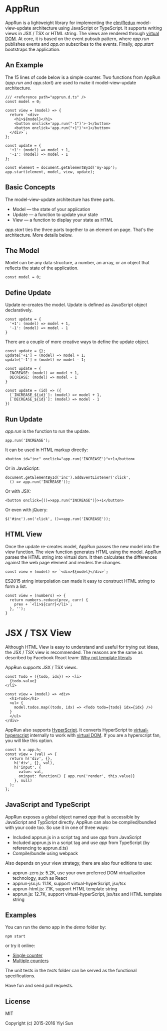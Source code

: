 # AppRun

AppRun is a lightweight library for implementing the [elm](http://elm-lang.org/)/[Redux](http://redux.js.org/)
model-view-update architecture using JavaScript or TypeScript.
It supports writing views in JSX / TSX or HTML string. The views
are rendered through [virtual DOM](https://github.com/Matt-Esch/virtual-dom).
At core, it is based on the event pubsub pattern, where _app.run_ publishes events and _app.on_ subscribes to the events.
Finally, _app.start_ bootstraps the application.

## An Example

The 15 lines of code below is a simple counter. Two functions from AppRun
(_app.run_ and _app.start_) are used to make it model-view-update architecture.
```
/// <reference path="apprun.d.ts" />
const model = 0;

const view = (model) => {
  return `<div>
    <h1>${model}</h1>
    <button onclick='app.run("-1")'>-1</button>
    <button onclick='app.run("+1")'>+1</button>
  </div>`;
};

const update = {
  '+1': (model) => model + 1,
  '-1': (model) => model - 1
};

const element = document.getElementById('my-app');
app.start(element, model, view, update);
```

## Basic Concepts

The model-view-update architecture has three parts.

* Model — the state of your application
* Update — a function to update your state
* View — a function to display your state as HTML

_app.start_ ties the three parts together to an element on page. That's the architecture. More details below.

## The Model

Model can be any data structure, a number, an array, or an object that reflects
the state of the application.
```
const model = 0;
```

## Define Update

Update re-creates the model. Update is defined as JavaScript object declaratively.
```
const update = {
  '+1': (model) => model + 1,
  '-1': (model) => model - 1
}
```
There are a couple of more creative ways to define the update object.

```
const update = {};
update['+1'] = (model) => model + 1;
update['-1'] = (model) => model - 1;
```
```
const update = {
  INCREASE: (model) => model + 1,
  DECREASE: (model) => model - 1
}
```
```
const update = (id) => ({
  [`INCREASE_${id}`]: (model) => model + 1,
  [`DECREASE_${id}`]: (model) => model - 1
})
```
## Run Update

_app.run_ is the function to run the update.
```
app.run('INCREASE');
```
It can be used in HTML markup directly:
```
<button id="inc" onclick="app.run('INCREASE')">+1</button>
```
Or in JavaScript:
```
document.getElementById('inc').addEventListener('click',
  () => app.run('INCREASE'));
```
Or with JSX:
```
<button onclick={()=>app.run("INCREASE")}>+1</button>
```
Or even with jQuery:
```
$('#inc').on('click', ()=>app.run('INCREASE'));
```

## HTML View

Once the update re-creates model, AppRun passes the new model into the view function.
The view function generates HTML using the model. AppRun parses the HTML string into
virtual dom. It then calculates the differences against the web page element and renders the changes.

```
const view = (model) => `<div>${model}</div>`;
```
ES2015 string interpolation can made it easy to construct HTML string to form a list.
```
const view = (numbers) => {
  return numbers.reduce(prev, curr) {
    prev + `<li>${curr}</li>`;
  }, '');
}
```

# JSX / TSX View

Although HTML View is easy to understand and useful for trying out ideas, the JSX / TSX view is
recommended. The reasons are the same as described by Facebook React team:
[Why not template literals](http://facebook.github.io/jsx/#why-not-template-literals)

AppRun supports JSX / TSX views.

```
const Todo = ({todo, idx}) => <li>
  {todo.value}
</li>

const view = (model) => <div>
  <h1>Todo</h1>
  <ul> {
    model.todos.map((todo, idx) => <Todo todo={todo} idx={idx} />)
  }
  </ul>
</div>

```

AppRun also supports [HyperScript](https://github.com/dominictarr/hyperscript).
It converts HyperScript to [virtual-hyperscript](https://github.com/Matt-Esch/virtual-dom/blob/master/virtual-hyperscript/README.md)
internally to work with [virtual DOM](https://github.com/Matt-Esch/virtual-dom).
If you are a hyperscript fan, you will like this option.

```
const h = app.h;
const view = (val) => {
  return h('div', {},
    h('div', {}, val),
    h('input', {
      value: val,
      oninput: function() { app.run('render', this.value)}
    }, null)
  );
};
```

## JavaScript and TypeScript

AppRun exposes a global object named _app_ that is accessible by JavaScript and TypScript directly.
AppRun can also be compiled/bundled with your code too. So use it in one of three ways:

* Included apprun.js in a script tag and use _app_ from JavaScript
* Included apprun.js in a script tag and use _app_ from TypeScript (by referencing to apprun.d.ts)
* Compile/bundle using webpack

Also depends on your view strategy, there are also four editions to use:

* apprun-zero.js: 5.2K, use your own preferred DOM virtualization technology, such as React
* apprun-jsx.js: 11.1K, support virtual-hyperScript, jsx/tsx
* apprun-html.js: 7.1K, support HTML template string
* apprun.js: 12.7K, support virtual-hyperScript, jsx/tsx and HTML template string

## Examples

You can run the demo app in the _demo_ folder by:
```
npm start
```
or try it online:

* [Single counter](https://jsfiddle.net/ap1kgyeb/)
* [Multiple counters](https://jsfiddle.net/ap1kgyeb/1/)

The unit tests in the _tests_ folder can be served as the functional specifications.

Have fun and send pull requests.

## License

MIT

Copyright (c) 2015-2016 Yiyi Sun
